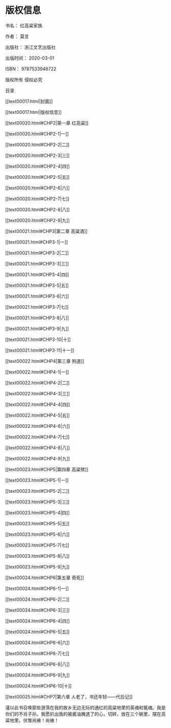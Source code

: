   

# 版权信息

书名： 红高粱家族

作者： 莫言

出版社： 浙江文艺出版社

出版时间： 2020-03-01

ISBN： 9787533946722

版权所有 侵权必究

  

目录

[[text00017.html\|封面]]

[[text00017.html\|版权信息]]

[[text00020.html#CHP2\|第一章 红高粱]]

[[text00020.html#CHP2-1\|一]]

[[text00020.html#CHP2-2\|二]]

[[text00020.html#CHP2-3\|三]]

[[text00020.html#CHP2-4\|四]]

[[text00020.html#CHP2-5\|五]]

[[text00020.html#CHP2-6\|六]]

[[text00020.html#CHP2-7\|七]]

[[text00020.html#CHP2-8\|八]]

[[text00020.html#CHP2-9\|九]]

[[text00021.html#CHP3\|第二章 高粱酒]]

[[text00021.html#CHP3-1\|一]]

[[text00021.html#CHP3-2\|二]]

[[text00021.html#CHP3-3\|三]]

[[text00021.html#CHP3-4\|四]]

[[text00021.html#CHP3-5\|五]]

[[text00021.html#CHP3-6\|六]]

[[text00021.html#CHP3-7\|七]]

[[text00021.html#CHP3-8\|八]]

[[text00021.html#CHP3-9\|九]]

[[text00021.html#CHP3-10\|十]]

[[text00021.html#CHP3-11\|十一]]

[[text00022.html#CHP4\|第三章 狗道]]

[[text00022.html#CHP4-1\|一]]

[[text00022.html#CHP4-2\|二]]

[[text00022.html#CHP4-3\|三]]

[[text00022.html#CHP4-4\|四]]

[[text00022.html#CHP4-5\|五]]

[[text00022.html#CHP4-6\|六]]

[[text00022.html#CHP4-7\|七]]

[[text00022.html#CHP4-8\|八]]

[[text00022.html#CHP4-9\|九]]

[[text00023.html#CHP5\|第四章 高粱殡]]

[[text00023.html#CHP5-1\|一]]

[[text00023.html#CHP5-2\|二]]

[[text00023.html#CHP5-3\|三]]

[[text00023.html#CHP5-4\|四]]

[[text00023.html#CHP5-5\|五]]

[[text00023.html#CHP5-6\|六]]

[[text00023.html#CHP5-7\|七]]

[[text00023.html#CHP5-8\|八]]

[[text00023.html#CHP5-9\|九]]

[[text00024.html#CHP6\|第五章 奇死]]

[[text00024.html#CHP6-1\|一]]

[[text00024.html#CHP6-2\|二]]

[[text00024.html#CHP6-3\|三]]

[[text00024.html#CHP6-4\|四]]

[[text00024.html#CHP6-5\|五]]

[[text00024.html#CHP6-6\|六]]

[[text00024.html#CHP6-7\|七]]

[[text00024.html#CHP6-8\|八]]

[[text00024.html#CHP6-9\|九]]

[[text00024.html#CHP6-10\|十]]

[[text00025.html#CHP7\|第六章 人老了，书还年轻——代后记]]

  

谨以此书召唤那些游荡在我的故乡无边无际的通红的高粱地里的英魂和冤魂。我是你们的不肖子孙。我愿扒出我的被酱油腌透了的心，切碎，放在三个碗里，摆在高粱地里。伏惟尚飨！尚飨！